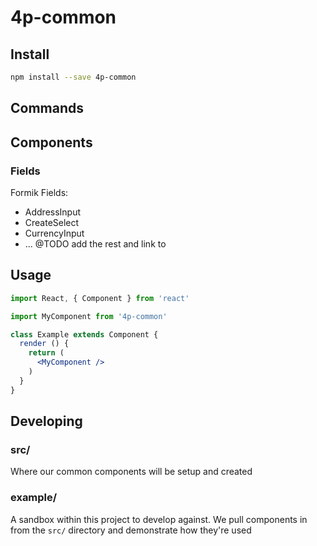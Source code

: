 # 4p-common
## Install
```bash
npm install --save 4p-common
```

## Commands

## Components
### Fields
Formik Fields:
- AddressInput
- CreateSelect
- CurrencyInput
- ... @TODO add the rest and link to

## Usage
```jsx
import React, { Component } from 'react'

import MyComponent from '4p-common'

class Example extends Component {
  render () {
    return (
      <MyComponent />
    )
  }
}
```

## Developing
### src/
Where our common components will be setup and created

### example/
A sandbox within this project to develop against. We pull components in from the `src/` directory and demonstrate how they're used